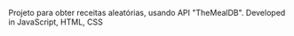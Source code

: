 Projeto para obter receitas aleatórias, usando API "TheMealDB". 
Developed in JavaScript, HTML, CSS
